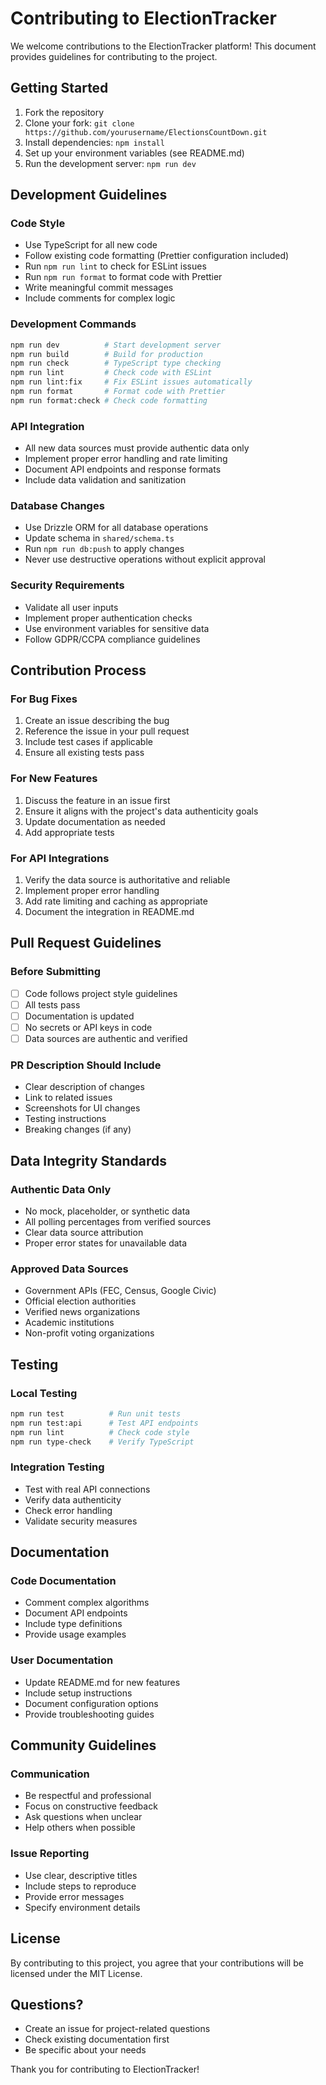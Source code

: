 # Contributing to ElectionTracker

We welcome contributions to the ElectionTracker platform! This document provides guidelines for contributing to the project.

## Getting Started

1. Fork the repository
2. Clone your fork: `git clone https://github.com/yourusername/ElectionsCountDown.git`
3. Install dependencies: `npm install`
4. Set up your environment variables (see README.md)
5. Run the development server: `npm run dev`

## Development Guidelines

### Code Style

- Use TypeScript for all new code
- Follow existing code formatting (Prettier configuration included)
- Run `npm run lint` to check for ESLint issues
- Run `npm run format` to format code with Prettier
- Write meaningful commit messages
- Include comments for complex logic

### Development Commands

```bash
npm run dev          # Start development server
npm run build        # Build for production
npm run check        # TypeScript type checking
npm run lint         # Check code with ESLint
npm run lint:fix     # Fix ESLint issues automatically
npm run format       # Format code with Prettier
npm run format:check # Check code formatting
```

### API Integration

- All new data sources must provide authentic data only
- Implement proper error handling and rate limiting
- Document API endpoints and response formats
- Include data validation and sanitization

### Database Changes

- Use Drizzle ORM for all database operations
- Update schema in `shared/schema.ts`
- Run `npm run db:push` to apply changes
- Never use destructive operations without explicit approval

### Security Requirements

- Validate all user inputs
- Implement proper authentication checks
- Use environment variables for sensitive data
- Follow GDPR/CCPA compliance guidelines

## Contribution Process

### For Bug Fixes

1. Create an issue describing the bug
2. Reference the issue in your pull request
3. Include test cases if applicable
4. Ensure all existing tests pass

### For New Features

1. Discuss the feature in an issue first
2. Ensure it aligns with the project's data authenticity goals
3. Update documentation as needed
4. Add appropriate tests

### For API Integrations

1. Verify the data source is authoritative and reliable
2. Implement proper error handling
3. Add rate limiting and caching as appropriate
4. Document the integration in README.md

## Pull Request Guidelines

### Before Submitting

- [ ] Code follows project style guidelines
- [ ] All tests pass
- [ ] Documentation is updated
- [ ] No secrets or API keys in code
- [ ] Data sources are authentic and verified

### PR Description Should Include

- Clear description of changes
- Link to related issues
- Screenshots for UI changes
- Testing instructions
- Breaking changes (if any)

## Data Integrity Standards

### Authentic Data Only

- No mock, placeholder, or synthetic data
- All polling percentages from verified sources
- Clear data source attribution
- Proper error states for unavailable data

### Approved Data Sources

- Government APIs (FEC, Census, Google Civic)
- Official election authorities
- Verified news organizations
- Academic institutions
- Non-profit voting organizations

## Testing

### Local Testing

```bash
npm run test          # Run unit tests
npm run test:api      # Test API endpoints
npm run lint          # Check code style
npm run type-check    # Verify TypeScript
```

### Integration Testing

- Test with real API connections
- Verify data authenticity
- Check error handling
- Validate security measures

## Documentation

### Code Documentation

- Comment complex algorithms
- Document API endpoints
- Include type definitions
- Provide usage examples

### User Documentation

- Update README.md for new features
- Include setup instructions
- Document configuration options
- Provide troubleshooting guides

## Community Guidelines

### Communication

- Be respectful and professional
- Focus on constructive feedback
- Ask questions when unclear
- Help others when possible

### Issue Reporting

- Use clear, descriptive titles
- Include steps to reproduce
- Provide error messages
- Specify environment details

## License

By contributing to this project, you agree that your contributions will be licensed under the MIT License.

## Questions?

- Create an issue for project-related questions
- Check existing documentation first
- Be specific about your needs

Thank you for contributing to ElectionTracker!
